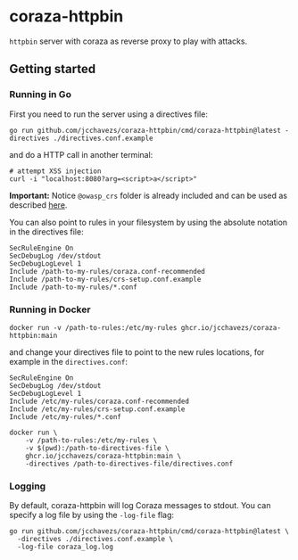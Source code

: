 # coraza-httpbin

`httpbin` server with coraza as reverse proxy to play with attacks.

## Getting started

### Running in Go

First you need to run the server using a directives file:

```shell
go run github.com/jcchavezs/coraza-httpbin/cmd/coraza-httpbin@latest -directives ./directives.conf.example
```

and do a HTTP call in another terminal:

```shell
# attempt XSS injection
curl -i "localhost:8080?arg=<script>a</script>"
```

**Important:** Notice `@owasp_crs` folder is already included and can be used as described [here](https://github.com/corazawaf/coraza-coreruleset).

You can also point to rules in your filesystem by using the absolute notation in the directives file:

```seclang
SecRuleEngine On
SecDebugLog /dev/stdout
SecDebugLogLevel 1
Include /path-to-my-rules/coraza.conf-recommended
Include /path-to-my-rules/crs-setup.conf.example
Include /path-to-my-rules/*.conf
```

### Running in Docker

```shell
docker run -v /path-to-rules:/etc/my-rules ghcr.io/jcchavezs/coraza-httpbin:main
```

and change your directives file to point to the new rules locations, for example in the `directives.conf`:

```seclang
SecRuleEngine On
SecDebugLog /dev/stdout
SecDebugLogLevel 1
Include /etc/my-rules/coraza.conf-recommended
Include /etc/my-rules/crs-setup.conf.example
Include /etc/my-rules/*.conf
```

```shell
docker run \
    -v /path-to-rules:/etc/my-rules \
    -v $(pwd):/path-to-directives-file \
    ghcr.io/jcchavezs/coraza-httpbin:main \
    -directives /path-to-directives-file/directives.conf
```

### Logging

By default, coraza-httpbin will log Coraza messages to stdout. You can specify a log file by using the `-log-file` flag:

```shell
go run github.com/jcchavezs/coraza-httpbin/cmd/coraza-httpbin@latest \
  -directives ./directives.conf.example \
  -log-file coraza_log.log
```